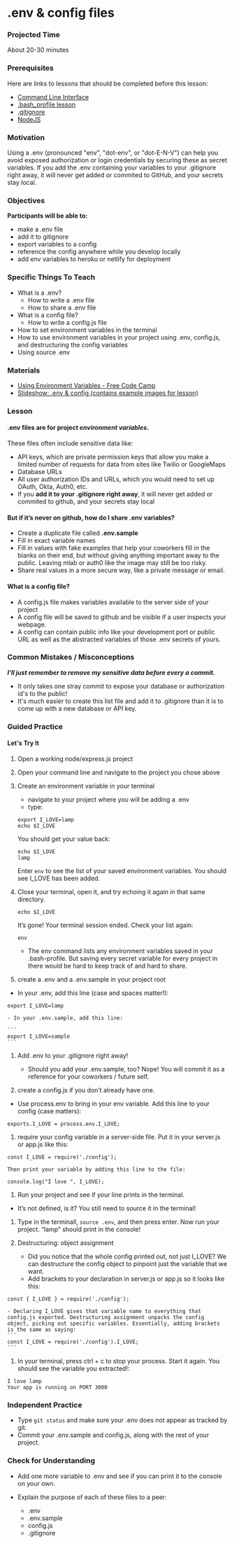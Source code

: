 # .env & config files

### Projected Time

About 20-30 minutes

### Prerequisites

Here are links to lessons that should be completed before this lesson:

- [Command Line Interface](/command-line/command-line-interface.md)
- [.bash_profile lesson](/command-line/dot-profile.md)
- [.gitignore ](/git-version-control/gitignore.md)
- [NodeJS ](/node-js)

### Motivation

Using a .env (pronounced "env", "dot-env", or "dot-E-N-V") can help you avoid exposed authorization or login credentials by securing these as secret variables. If you add the .env containing your variables to your .gitignore right away, it will never get added or commited to GitHub, and your secrets stay local.

### Objectives

**Participants will be able to:**

- make a .env file
- add it to gitignore
- export variables to a config
- reference the config anywhere while you develop locally
- add env variables to heroku or netlify for deployment

### Specific Things To Teach

- What is a .env?
	- How to write a .env file
	- How to share a .env file
- What is a config file?
	- How to write a config.js file
- How to set environment variables in the terminal
- How to use environment variables in your project using .env, config.js, and destructuring the config variables
- Using source .env

### Materials

- [Using Environment Variables - Free Code Camp](https://medium.freecodecamp.org/heres-how-you-can-actually-use-node-environment-variables-8fdf98f53a0a)
- [Slideshow: .env & config (contains example images for lesson) ](https://docs.google.com/presentation/d/1SZAzZBRiwmQyVnxGR8d1pfEaG265Z9mU2EFqUizqHUQ/edit#slide=id.p)

### Lesson

#### .env files are for project *environment variables*.
These files often include sensitive data like:
- API keys, which are private permission keys that allow you make a limited number of requests for data from sites like Twilio or GoogleMaps
- Database URLs
- All user authorization IDs and URLs, which you would need to set up OAuth, Okta, Auth0, etc.
- If you **add it to your .gitignore right away**, it will never get added or commited to github, and your secrets stay local

#### But if it’s never on github, how do I share .env variables?

- Create a duplicate file called **.env.sample**
- Fill in exact variable names
- Fill in values with fake examples that help your coworkers fill in the blanks on their end, but without giving anything important away to the public.  Leaving mlab or auth0 like the image may still be too risky.
- Share real values in a more secure way, like a private message or email.

#### What is a config file?
- A config.js file makes variables available to the server side of your project
- A config file will be saved to github and be visible if a user inspects your webpage.
- A config can contain public info like your development port or public URL as well as the abstracted variables of those .env secrets of yours.

### Common Mistakes / Misconceptions

***I'll just remember to remove my sensitive data before every a commit.***
- It only takes one stray commit to expose your database or authorization id's to the public!
- It's much easier to create this list file and add it to .gitignore than it is to come up with a new database or API key.

### Guided Practice

#### Let's Try It
1. Open a working node/express.js project
1. Open your command line and navigate to the project you chose above

1. Create an environment variable in your terminal
	- navigate to your project where you will be adding a .env
	- type:

	```
	export I_LOVE=lamp
	echo $I_LOVE
	```

	You should get your value back:
	```
	echo $I_LOVE
	lamp
	```
	Enter ```env``` to see the list of your saved environment variables.  You should see I_LOVE has been added.

1. Close your terminal, open it, and try echoing it again in that same directory.
	```
	echo $I_LOVE
	```

	It’s gone!  Your terminal session ended. Check your list again:

	```
	env
	```
	- The env command lists any environment variables saved in your .bash-profile. But saving every secret variable for every project in there would be hard to keep track of and hard to share.

1. create a .env and a .env.sample in your project root
 - In your .env, add this line (case and spaces matter!):
 ```
 export I_LOVE=lamp
 ```
	- In your .env.sample, add this line:

	```
	export I_LOVE=sample
	```
1. Add .env to your .gitignore right away!
	- Should you add your .env.sample, too?  Nope! You will commit it as a reference for your coworkers / future self.

1. create a config.js if you don’t already have one.
 - Use process.env to bring in your env variable. Add this line to your config (case matters):
 ```
 exports.I_LOVE = process.env.I_LOVE;
 ```

1. require your config variable in a server-side file.  Put it in your server.js or app.js like this:
```
const I_LOVE = require('./config');
```

	Then print your variable by adding this line to the file:
```
console.log("I love ", I_LOVE);
```

1. Run your project and see if your line prints in the terminal.
- It’s not defined, is it? You still need to source it in the terminal!

1. Type in the terminall, ```source .env```, and then press enter. Now run your project. “lamp” should print in the console!

1. Destructuring: object assignment
	- Did you notice that the whole config printed out, not just I_LOVE? We can destructure the config object to pinpoint just the variable that we want.
	- Add brackets to your declaration in server.js or app.js so it looks like this:
```
const { I_LOVE } = require('./config');
```
	- Declaring I_LOVE gives that variable name to everything that config.js exported. Destructuring assignment unpacks the config object, picking out specific variables. Essentially, adding brackets is the same as saying:
	```
	const I_LOVE = require('./config').I_LOVE;
	```
1. In your terminal, press ctrl + c to stop your process.  Start it again. You should see the variable you extracted!:
```
I love lamp
Your app is running on PORT 3000
```

### Independent Practice

- Type ```git status``` and make sure your .env does not appear as tracked by git.  
- Commit your .env.sample and config.js, along with the rest of your project.

### Check for Understanding

- Add one more variable to .env and see if you can print it to the console on your own.

- Explain the purpose of each of these files to a peer:
	- .env
	- .env.sample
	- config.js
	- .gitignore
